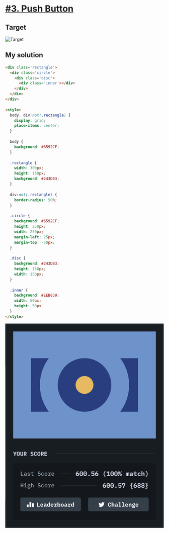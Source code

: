# [#3. Push Button](https://cssbattle.dev/play/3)

## Target

![Target](https://cssbattle.dev/targets/3@2x.png)

## My solution

```html
<div class='rectangle'>
  <div class='circle'>
    <div class='disc'>
      <div class='inner'></div>
    </div>
  </div>
</div>

<style>
  body, div:not(.rectangle) {
    display: grid;
    place-items: center;
  }
  
  body {
    background: #6592CF;
  }
  
  .rectangle {
    width: 300px;
    height: 150px;
    background: #243D83;
  }
  
  div:not(.rectangle) {
    border-radius: 50%;
  }

  .circle {
    background: #6592CF;
    height: 250px;
    width: 250px;
    margin-left: 25px;
    margin-top: -50px;
  }
      
  .disc {
    background: #243D83;
    height: 150px;
    width: 150px;
  }

  .inner {
    background: #EEB850;
    width: 50px;
    height: 50px
  }
</style>
```

![Solution](./images/3-push-button.png)
